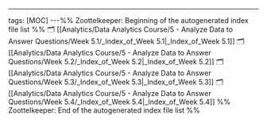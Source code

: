 ---
tags: [MOC]
---%% Zoottelkeeper: Beginning of the autogenerated index file list  %%
🗂️ [[Analytics/Data Analytics Course/5 - Analyze Data to Answer Questions/Week 5.1/_Index_of_Week 5.1|_Index_of_Week 5.1]]
🗂️ [[Analytics/Data Analytics Course/5 - Analyze Data to Answer Questions/Week 5.2/_Index_of_Week 5.2|_Index_of_Week 5.2]]
🗂️ [[Analytics/Data Analytics Course/5 - Analyze Data to Answer Questions/Week 5.3/_Index_of_Week 5.3|_Index_of_Week 5.3]]
🗂️ [[Analytics/Data Analytics Course/5 - Analyze Data to Answer Questions/Week 5.4/_Index_of_Week 5.4|_Index_of_Week 5.4]]
%% Zoottelkeeper: End of the autogenerated index file list  %%
